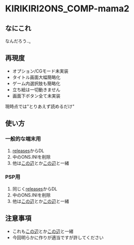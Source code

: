# KIRIKIRI2ONS_COMP-mama2
## なにこれ
 なんだろう..[.](http://www.complets.co.jp/complets/MS2/index.html)<br>

## 再現度
 - オプション/CGモード未実装
 - タイトル画面大幅簡略化
 - ゲーム内選択肢も簡略化
 - 立ち絵は一切動きません
 - 画面下ボタン全て未実装

現時点では"とりあえず読めるだけ"<br>

## 使い方
### 一般的な端末用
 1. [releases](https://github.com/Prince-of-sea/KIRIKIRI2ONS_COMP-mama2/releases/latest)からDL
 2. 中のONS.INIを削除
 3. 他は[この辺](https://github.com/Prince-of-sea/KIRIKIRI2ONS_APTIT-sobo)とか[この辺](https://github.com/Prince-of-sea/KIRIKIRI2ONS_ST-miku)と一緒
 
### PSP用
 1. 同じく[releases](https://github.com/Prince-of-sea/KIRIKIRI2ONS_COMP-mama2/releases/latest)からDL
 2. 中のONS.INIを削除
 3. 他は[この辺](https://github.com/Prince-of-sea/KIRIKIRI2ONS_APTIT-sobo)とか[この辺](https://github.com/Prince-of-sea/KIRIKIRI2ONS_ST-miku)と一緒

## 注意事項
 - これも[この辺](https://github.com/Prince-of-sea/KIRIKIRI2ONS_APTIT-sobo)とか[この辺](https://github.com/Prince-of-sea/KIRIKIRI2ONS_ST-miku)と一緒
 - 今回明らかに作りが適当ですが許してください